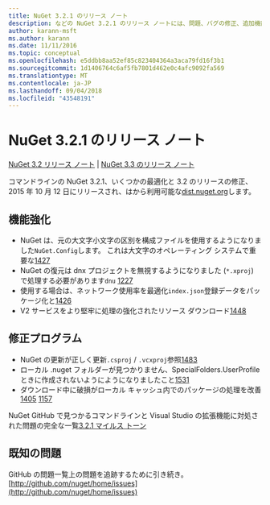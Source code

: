 ```yaml
---
title: NuGet 3.2.1 のリリース ノート
description: などの NuGet 3.2.1 のリリース ノートには、問題、バグの修正、追加機能、および Dcr が知られています。
author: karann-msft
ms.author: karann
ms.date: 11/11/2016
ms.topic: conceptual
ms.openlocfilehash: e5ddbb8aa52ef85c823404364a3aca79fd16f3b1
ms.sourcegitcommit: 1d1406764c6af5fb7801d462e0c4afc9092fa569
ms.translationtype: MT
ms.contentlocale: ja-JP
ms.lasthandoff: 09/04/2018
ms.locfileid: "43548191"
---
```

# <a name="nuget-321-release-notes"></a>NuGet 3.2.1 のリリース ノート

[NuGet 3.2 リリース ノート](../release-notes/nuget-3.2.md) | [NuGet 3.3 のリリース ノート](../release-notes/nuget-3.3.md)

コマンドラインの NuGet 3.2.1、いくつかの最適化と 3.2 のリリースの修正、2015 年 10 月 12 日にリリースされ、はから利用可能な[dist.nuget.org](http://dist.nuget.org/index.html)します。

## <a name="improvements"></a>機能強化

* NuGet は、元の大文字小文字の区別を構成ファイルを使用するようになりました`NuGet.Config`します。  これは大文字のオペレーティング システムで重要な[1427](https://github.com/NuGet/Home/issues/1427)
* NuGet の復元は dnx プロジェクトを無視するようになりました (`*.xproj`) で処理する必要があります`dnu` [1227](https://github.com/NuGet/Home/issues/1227)
* 使用する場合は、ネットワーク使用率を最適化`index.json`登録データをパッケージ化と[1426](https://github.com/NuGet/Home/issues/1426)
* V2 サービスをより堅牢に処理の強化されたリソース ダウンロード[1448](https://github.com/NuGet/Home/issues/1448)

## <a name="fixes"></a>修正プログラム

* NuGet の更新が正しく更新`.csproj` / `.vcxproj`参照[1483](https://github.com/NuGet/Home/issues/1483)
* ローカル .nuget フォルダーが見つかりません、SpecialFolders.UserProfile ときに作成されないようにようになりましたこと[1531](https://github.com/NuGet/Home/issues/1531)
* ダウンロード中に破損がローカル キャッシュ内でのパッケージの処理を改善[1405](https://github.com/NuGet/Home/issues/1405) [1157](https://github.com/NuGet/Home/issues/1157)

NuGet GitHub で見つかるコマンドラインと Visual Studio の拡張機能に対処された問題の完全な一覧[3.2.1 マイルス トーン](https://github.com/NuGet/Home/issues?q=milestone%3A3.2.1+is%3Aclosed)

## <a name="known-issues"></a>既知の問題

GitHub の問題一覧上の問題を追跡するために引き続き。 [http://github.com/nuget/home/issues](http://github.com/nuget/home/issues)